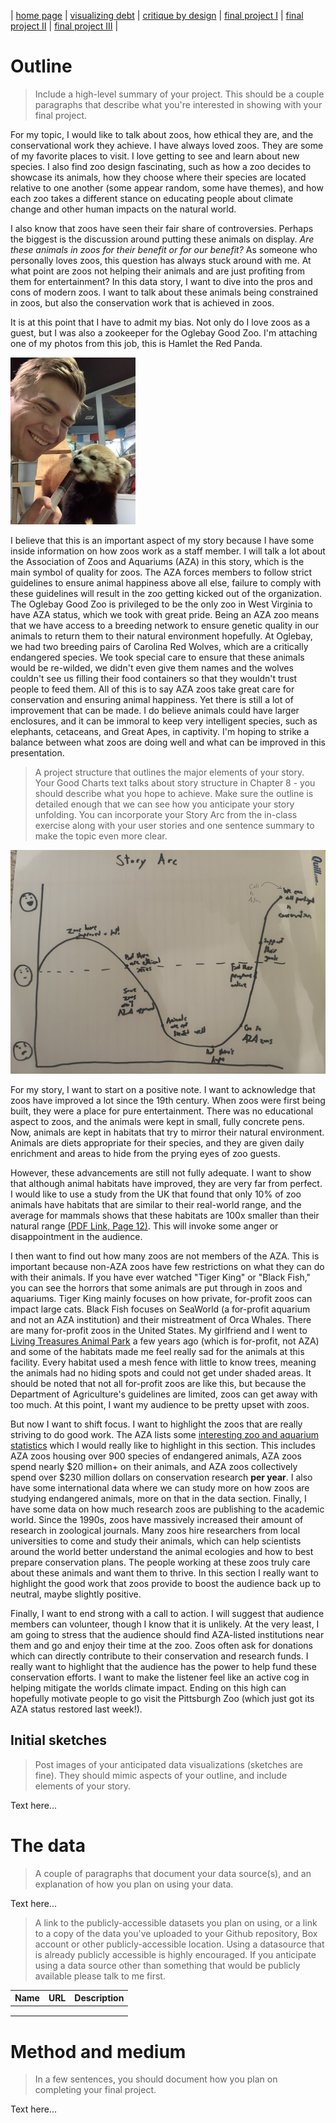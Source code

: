 | [home page](https://cmustudent.github.io/tswd-portfolio-templates/) | [visualizing debt](visualizing-government-debt) | [critique by design](critique-by-design) | [final project I](final-project-part-one) | [final project II](final-project-part-two) | [final project III](final-project-part-three) |

# Outline
> Include a high-level summary of your project.  This should be a couple paragraphs that describe what you're interested in showing with your final project. 
 
For my topic, I would like to talk about zoos, how ethical they are, and the conservational work they achieve. I have always loved zoos. They are some of my favorite places to visit. I love getting to see and learn about new species. I also find zoo design fascinating, such as how a zoo decides to showcase its animals, how they choose where their species are located relative to one another (some appear random, some have themes), and how each zoo takes a different stance on educating people about climate change and other human impacts on the natural world.

I also know that zoos have seen their fair share of controversies. Perhaps the biggest is the discussion around putting these animals on display. _Are these animals in zoos for their benefit or for our benefit?_ As someone who personally loves zoos, this question has always stuck around with me. At what point are zoos not helping their animals and are just profiting from them for entertainment? In this data story, I want to dive into the pros and cons of modern zoos. I want to talk about these animals being constrained in zoos, but also the conservation work that is achieved in zoos.

It is at this point that I have to admit my bias. Not only do I love zoos as a guest, but I was also a zookeeper for the Oglebay Good Zoo. I'm attaching one of my photos from this job, this is Hamlet the Red Panda.

<img src="HamletPhoto.jpg" width="200"/>

I believe that this is an important aspect of my story because I have some inside information on how zoos work as a staff member. I will talk a lot about the Association of Zoos and Aquariums (AZA) in this story, which is the main symbol of quality for zoos. The AZA forces members to follow strict guidelines to ensure animal happiness above all else, failure to comply with these guidelines will result in the zoo getting kicked out of the organization. The Oglebay Good Zoo is privileged to be the only zoo in West Virginia to have AZA status, which we took with great pride. Being an AZA zoo means that we have access to a breeding network to ensure genetic quality in our animals to return them to their natural environment hopefully. At Oglebay, we had two breeding pairs of Carolina Red Wolves, which are a critically endangered species. We took special care to ensure that these animals would be re-wilded, we didn't even give them names and the wolves couldn't see us filling their food containers so that they wouldn't trust people to feed them. All of this is to say AZA zoos take great care for conservation and ensuring animal happiness. Yet there is still a lot of improvement that can be made. I do believe animals could have larger enclosures, and it can be immoral to keep very intelligent species, such as elephants, cetaceans, and Great Apes, in captivity. I'm hoping to strike a balance between what zoos are doing well and what can be improved in this presentation.

> A project structure that outlines the major elements of your story.  Your Good Charts text talks about story structure in Chapter 8 - you should describe what you hope to achieve.  Make sure the outline is detailed enough that we can see how you anticipate your story unfolding.  You can incorporate your Story Arc from the in-class exercise along with your user stories and one sentence summary to make the topic even more clear. 

![In-class Story Arc](StoryArc.JPG)

For my story, I want to start on a positive note. I want to acknowledge that zoos have improved a lot since the 19th century. When zoos were first being built, they were a place for pure entertainment. There was no educational aspect to zoos, and the animals were kept in small, fully concrete pens. Now, animals are kept in habitats that try to mirror their natural environment. Animals are diets appropriate for their species, and they are given daily enrichment and areas to hide from the prying eyes of zoo guests. 

However, these advancements are still not fully adequate. I want to show that although animal habitats have improved, they are very far from perfect. I would like to use a study from the UK that found that only 10% of zoo animals have habitats that are similar to their real-world range, and the average for mammals shows that these habitats are 100x smaller than their natural range [(PDF Link, Page 12)](https://animal-protection-consult.com/enclosures.pdf). This will invoke some anger or disappointment in the audience.

I then want to find out how many zoos are not members of the AZA. This is important because non-AZA zoos have few restrictions on what they can do with their animals. If you have ever watched "Tiger King" or "Black Fish," you can see the horrors that some animals are put through in zoos and aquariums. Tiger King mainly focuses on how private, for-profit zoos can impact large cats. Black Fish focuses on SeaWorld (a for-profit aquarium and not an AZA institution) and their mistreatment of Orca Whales. There are many for-profit zoos in the United States. My girlfriend and I went to [Living Treasures Animal Park](https://ltanimalpark.com/) a few years ago (which is for-profit, not AZA) and some of the habitats made me feel really sad for the animals at this facility. Every habitat used a mesh fence with little to know trees, meaning the animals had no hiding spots and could not get under shaded areas. It should be noted that not all for-profit zoos are like this, but because the Department of Agriculture's guidelines are limited, zoos can get away with too much. At this point, I want my audience to be pretty upset with zoos.

But now I want to shift focus. I want to highlight the zoos that are really striving to do good work. The AZA lists some [interesting zoo and aquarium statistics](https://www.aza.org/connect-stories/stories/interesting-zoo-aquarium-statistics) which I would really like to highlight in this section. This includes AZA zoos housing over 900 species of endangered animals, AZA zoos spend nearly $20 million+ on their animals, and AZA zoos collectively spend over $230 million dollars on conservation research **per year**. I also have some international data where we can study more on how zoos are studying endangered animals, more on that in the data section. Finally, I have some data on how much research zoos are publishing to the academic world. Since the 1990s, zoos have massively increased their amount of research in zoological journals. Many zoos hire researchers from local universities to come and study their animals, which can help scientists around the world better understand the animal ecologies and how to best prepare conservation plans. The people working at these zoos truly care about these animals and want them to thrive. In this section I really want to highlight the good work that zoos provide to boost the audience back up to neutral, maybe slightly positive.

Finally, I want to end strong with a call to action. I will suggest that audience members can volunteer, though I know that it is unlikely. At the very least, I am going to stress that the audience should find AZA-listed institutions near them and go and enjoy their time at the zoo. Zoos often ask for donations which can directly contribute to their conservation and research funds. I really want to highlight that the audience has the power to help fund these conservation efforts. I want to make the listener feel like an active cog in helping mitigate the worlds climate impact. Ending on this high can hopefully motivate people to go visit the Pittsburgh Zoo (which just got its AZA status restored last week!).


## Initial sketches
> Post images of your anticipated data visualizations (sketches are fine). They should mimic aspects of your outline, and include elements of your story.  

Text here...

# The data
> A couple of paragraphs that document your data source(s), and an explanation of how you plan on using your data. 

Text here...

> A link to the publicly-accessible datasets you plan on using, or a link to a copy of the data you've uploaded to your Github repository, Box account or other publicly-accessible location. Using a datasource that is already publicly accessible is highly encouraged.  If you anticipate using a data source other than something that would be publicly available please talk to me first. 

| Name | URL | Description |
|------|-----|-------------|
|      |     |             |
|      |     |             |
|      |     |             |

# Method and medium
> In a few sentences, you should document how you plan on completing your final project. 

Text here...
